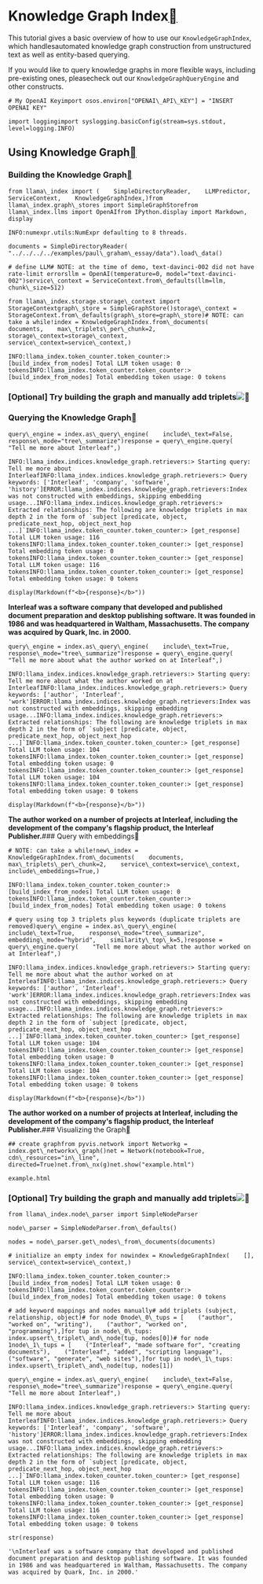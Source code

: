 Knowledge Graph Index[](#knowledge-graph-index "Permalink to this heading")
============================================================================

This tutorial gives a basic overview of how to use our `KnowledgeGraphIndex`, which handlesautomated knowledge graph construction from unstructured text as well as entity-based querying.

If you would like to query knowledge graphs in more flexible ways, including pre-existing ones, pleasecheck out our `KnowledgeGraphQueryEngine` and other constructs.


```
# My OpenAI Keyimport osos.environ["OPENAI\_API\_KEY"] = "INSERT OPENAI KEY"
```

```
import loggingimport syslogging.basicConfig(stream=sys.stdout, level=logging.INFO)
```
Using Knowledge Graph[](#using-knowledge-graph "Permalink to this heading")
----------------------------------------------------------------------------

### Building the Knowledge Graph[](#building-the-knowledge-graph "Permalink to this heading")


```
from llama\_index import (    SimpleDirectoryReader,    LLMPredictor,    ServiceContext,    KnowledgeGraphIndex,)from llama\_index.graph\_stores import SimpleGraphStorefrom llama\_index.llms import OpenAIfrom IPython.display import Markdown, display
```

```
INFO:numexpr.utils:NumExpr defaulting to 8 threads.
```

```
documents = SimpleDirectoryReader(    "../../../../examples/paul\_graham\_essay/data").load\_data()
```

```
# define LLM# NOTE: at the time of demo, text-davinci-002 did not have rate-limit errorsllm = OpenAI(temperature=0, model="text-davinci-002")service\_context = ServiceContext.from\_defaults(llm=llm, chunk\_size=512)
```

```
from llama\_index.storage.storage\_context import StorageContextgraph\_store = SimpleGraphStore()storage\_context = StorageContext.from\_defaults(graph\_store=graph\_store)# NOTE: can take a while!index = KnowledgeGraphIndex.from\_documents(    documents,    max\_triplets\_per\_chunk=2,    storage\_context=storage\_context,    service\_context=service\_context,)
```

```
INFO:llama_index.token_counter.token_counter:> [build_index_from_nodes] Total LLM token usage: 0 tokensINFO:llama_index.token_counter.token_counter:> [build_index_from_nodes] Total embedding token usage: 0 tokens
```
### [Optional] Try building the graph and manually add triplets![](#optional-try-building-the-graph-and-manually-add-triplets "Permalink to this heading")

### Querying the Knowledge Graph[](#querying-the-knowledge-graph "Permalink to this heading")


```
query\_engine = index.as\_query\_engine(    include\_text=False, response\_mode="tree\_summarize")response = query\_engine.query(    "Tell me more about Interleaf",)
```

```
INFO:llama_index.indices.knowledge_graph.retrievers:> Starting query: Tell me more about InterleafINFO:llama_index.indices.knowledge_graph.retrievers:> Query keywords: ['Interleaf', 'company', 'software', 'history']ERROR:llama_index.indices.knowledge_graph.retrievers:Index was not constructed with embeddings, skipping embedding usage...INFO:llama_index.indices.knowledge_graph.retrievers:> Extracted relationships: The following are knowledge triplets in max depth 2 in the form of `subject [predicate, object, predicate_next_hop, object_next_hop ...]`INFO:llama_index.token_counter.token_counter:> [get_response] Total LLM token usage: 116 tokensINFO:llama_index.token_counter.token_counter:> [get_response] Total embedding token usage: 0 tokensINFO:llama_index.token_counter.token_counter:> [get_response] Total LLM token usage: 116 tokensINFO:llama_index.token_counter.token_counter:> [get_response] Total embedding token usage: 0 tokens
```

```
display(Markdown(f"<b>{response}</b>"))
```
**Interleaf was a software company that developed and published document preparation and desktop publishing software. It was founded in 1986 and was headquartered in Waltham, Massachusetts. The company was acquired by Quark, Inc. in 2000.**
```
query\_engine = index.as\_query\_engine(    include\_text=True, response\_mode="tree\_summarize")response = query\_engine.query(    "Tell me more about what the author worked on at Interleaf",)
```

```
INFO:llama_index.indices.knowledge_graph.retrievers:> Starting query: Tell me more about what the author worked on at InterleafINFO:llama_index.indices.knowledge_graph.retrievers:> Query keywords: ['author', 'Interleaf', 'work']ERROR:llama_index.indices.knowledge_graph.retrievers:Index was not constructed with embeddings, skipping embedding usage...INFO:llama_index.indices.knowledge_graph.retrievers:> Extracted relationships: The following are knowledge triplets in max depth 2 in the form of `subject [predicate, object, predicate_next_hop, object_next_hop ...]`INFO:llama_index.token_counter.token_counter:> [get_response] Total LLM token usage: 104 tokensINFO:llama_index.token_counter.token_counter:> [get_response] Total embedding token usage: 0 tokensINFO:llama_index.token_counter.token_counter:> [get_response] Total LLM token usage: 104 tokensINFO:llama_index.token_counter.token_counter:> [get_response] Total embedding token usage: 0 tokens
```

```
display(Markdown(f"<b>{response}</b>"))
```
**The author worked on a number of projects at Interleaf, including the development of the company's flagship product, the Interleaf Publisher.**### Query with embeddings[](#query-with-embeddings "Permalink to this heading")


```
# NOTE: can take a while!new\_index = KnowledgeGraphIndex.from\_documents(    documents,    max\_triplets\_per\_chunk=2,    service\_context=service\_context,    include\_embeddings=True,)
```

```
INFO:llama_index.token_counter.token_counter:> [build_index_from_nodes] Total LLM token usage: 0 tokensINFO:llama_index.token_counter.token_counter:> [build_index_from_nodes] Total embedding token usage: 0 tokens
```

```
# query using top 3 triplets plus keywords (duplicate triplets are removed)query\_engine = index.as\_query\_engine(    include\_text=True,    response\_mode="tree\_summarize",    embedding\_mode="hybrid",    similarity\_top\_k=5,)response = query\_engine.query(    "Tell me more about what the author worked on at Interleaf",)
```

```
INFO:llama_index.indices.knowledge_graph.retrievers:> Starting query: Tell me more about what the author worked on at InterleafINFO:llama_index.indices.knowledge_graph.retrievers:> Query keywords: ['author', 'Interleaf', 'work']ERROR:llama_index.indices.knowledge_graph.retrievers:Index was not constructed with embeddings, skipping embedding usage...INFO:llama_index.indices.knowledge_graph.retrievers:> Extracted relationships: The following are knowledge triplets in max depth 2 in the form of `subject [predicate, object, predicate_next_hop, object_next_hop ...]`INFO:llama_index.token_counter.token_counter:> [get_response] Total LLM token usage: 104 tokensINFO:llama_index.token_counter.token_counter:> [get_response] Total embedding token usage: 0 tokensINFO:llama_index.token_counter.token_counter:> [get_response] Total LLM token usage: 104 tokensINFO:llama_index.token_counter.token_counter:> [get_response] Total embedding token usage: 0 tokens
```

```
display(Markdown(f"<b>{response}</b>"))
```
**The author worked on a number of projects at Interleaf, including the development of the company's flagship product, the Interleaf Publisher.**### Visualizing the Graph[](#visualizing-the-graph "Permalink to this heading")


```
## create graphfrom pyvis.network import Networkg = index.get\_networkx\_graph()net = Network(notebook=True, cdn\_resources="in\_line", directed=True)net.from\_nx(g)net.show("example.html")
```

```
example.html
```
### [Optional] Try building the graph and manually add triplets![](#id1 "Permalink to this heading")


```
from llama\_index.node\_parser import SimpleNodeParser
```

```
node\_parser = SimpleNodeParser.from\_defaults()
```

```
nodes = node\_parser.get\_nodes\_from\_documents(documents)
```

```
# initialize an empty index for nowindex = KnowledgeGraphIndex(    [],    service\_context=service\_context,)
```

```
INFO:llama_index.token_counter.token_counter:> [build_index_from_nodes] Total LLM token usage: 0 tokensINFO:llama_index.token_counter.token_counter:> [build_index_from_nodes] Total embedding token usage: 0 tokens
```

```
# add keyword mappings and nodes manually# add triplets (subject, relationship, object)# for node 0node\_0\_tups = [    ("author", "worked on", "writing"),    ("author", "worked on", "programming"),]for tup in node\_0\_tups:    index.upsert\_triplet\_and\_node(tup, nodes[0])# for node 1node\_1\_tups = [    ("Interleaf", "made software for", "creating documents"),    ("Interleaf", "added", "scripting language"),    ("software", "generate", "web sites"),]for tup in node\_1\_tups:    index.upsert\_triplet\_and\_node(tup, nodes[1])
```

```
query\_engine = index.as\_query\_engine(    include\_text=False, response\_mode="tree\_summarize")response = query\_engine.query(    "Tell me more about Interleaf",)
```

```
INFO:llama_index.indices.knowledge_graph.retrievers:> Starting query: Tell me more about InterleafINFO:llama_index.indices.knowledge_graph.retrievers:> Query keywords: ['Interleaf', 'company', 'software', 'history']ERROR:llama_index.indices.knowledge_graph.retrievers:Index was not constructed with embeddings, skipping embedding usage...INFO:llama_index.indices.knowledge_graph.retrievers:> Extracted relationships: The following are knowledge triplets in max depth 2 in the form of `subject [predicate, object, predicate_next_hop, object_next_hop ...]`INFO:llama_index.token_counter.token_counter:> [get_response] Total LLM token usage: 116 tokensINFO:llama_index.token_counter.token_counter:> [get_response] Total embedding token usage: 0 tokensINFO:llama_index.token_counter.token_counter:> [get_response] Total LLM token usage: 116 tokensINFO:llama_index.token_counter.token_counter:> [get_response] Total embedding token usage: 0 tokens
```

```
str(response)
```

```
'\nInterleaf was a software company that developed and published document preparation and desktop publishing software. It was founded in 1986 and was headquartered in Waltham, Massachusetts. The company was acquired by Quark, Inc. in 2000.'
```
